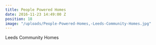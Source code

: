 ```yaml
---
title: People Powered Homes
date: 2016-11-23 14:49:00 Z
position: 18
image: "/uploads/People-Powered-Homes,-Leeds-Community-Homes.jpg"
---
```


Leeds Community Homes